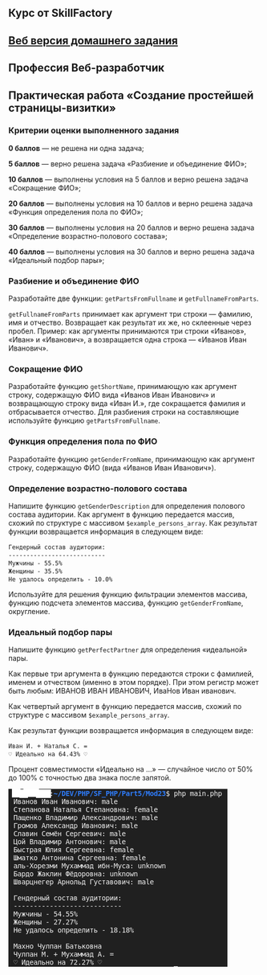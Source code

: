 ## Курс от SkillFactory

## [Веб версия домашнего задания]()

## **Профессия Веб-разработчик**

## Практическая работа «Создание простейшей страницы-визитки»

### Критерии оценки выполненного задания

**0 баллов** — не решена ни одна задача;

**5 баллов** — верно решена задача «Разбиение и объединение ФИО»;

**10 баллов** — выполнены условия на 5 баллов и верно решена задача «Сокращение ФИО»;

**20 баллов** — выполнены условия на 10 баллов и верно решена задача «Функция определения пола по ФИО»;

**30 баллов** — выполнены условия на 20 баллов и верно решена задача «Определение возрастно-полового состава»;

**40 баллов** — выполнены условия на 30 баллов и верно решена задача «Идеальный подбор пары»;

### Разбиение и объединение ФИО

Разработайте две функции: `getPartsFromFullname` и `getFullnameFromParts`.

`getFullnameFromParts` принимает как аргумент три строки — фамилию, имя и отчество. Возвращает как результат их же, но склеенные через пробел.
Пример: как аргументы принимаются три строки «Иванов», «Иван» и «Иванович», а возвращается одна строка — «Иванов Иван Иванович».

### Сокращение ФИО

Разработайте функцию `getShortName`, принимающую как аргумент строку, содержащую ФИО вида «Иванов Иван Иванович» и возвращающую строку вида «Иван И.», где сокращается фамилия и отбрасывается отчество. Для разбиения строки на составляющие используйте функцию `getPartsFromFullname`.

### Функция определения пола по ФИО

Разработайте функцию `getGenderFromName`, принимающую как аргумент строку, содержащую ФИО (вида «Иванов Иван Иванович»).

### Определение возрастно-полового состава

Напишите функцию `getGenderDescription` для определения полового состава аудитории. Как аргумент в функцию передается массив, схожий по структуре с массивом `$example_persons_array`. Как результат функции возвращается информация в следующем виде:

    Гендерный состав аудитории:
    ---------------------------
    Мужчины - 55.5%
    Женщины - 35.5%
    Не удалось определить - 10.0%

Используйте для решения функцию фильтрации элементов массива, функцию подсчета элементов массива, функцию `getGenderFromName`, округление.

### Идеальный подбор пары

Напишите функцию `getPerfectPartner` для определения «идеальной» пары.

Как первые три аргумента в функцию передаются строки с фамилией, именем и отчеством (именно в этом порядке). При этом регистр может быть любым: ИВАНОВ ИВАН ИВАНОВИЧ, ИваНов Иван иванович.

Как четвертый аргумент в функцию передается массив, схожий по структуре с массивом `$example_persons_array`.

Как результат функции возвращается информация в следующем виде:

    Иван И. + Наталья С. =
    ♡ Идеально на 64.43% ♡

Процент совместимости «Идеально на ...» — случайное число от 50% до 100% с точностью два знака после запятой.

![Screenshot](./Mod23.png)
